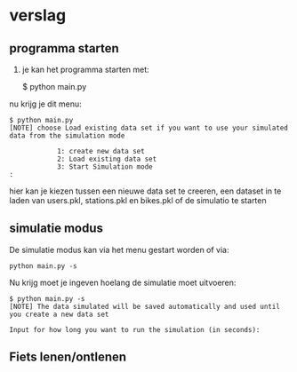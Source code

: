 # verslag

## programma starten
1. je kan het programma starten met:

    $ python main.py


nu krijg je dit menu:

    $ python main.py 
    [NOTE] choose Load existing data set if you want to use your simulated data from the simulation mode

                1: create new data set
                2: Load existing data set
                3: Start Simulation mode
    :

hier kan je kiezen tussen een nieuwe data set te creeren, een dataset in te laden van users.pkl, stations.pkl en bikes.pkl of de simulatio te starten

## simulatie modus

De simulatie modus kan via het menu gestart worden of via:

    python main.py -s

Nu krijg moet je ingeven hoelang de simulatie moet uitvoeren:

    $ python main.py -s
    [NOTE] The data simulated will be saved automatically and used until you create a new data set

    Input for how long you want to run the simulation (in seconds):


## Fiets lenen/ontlenen

